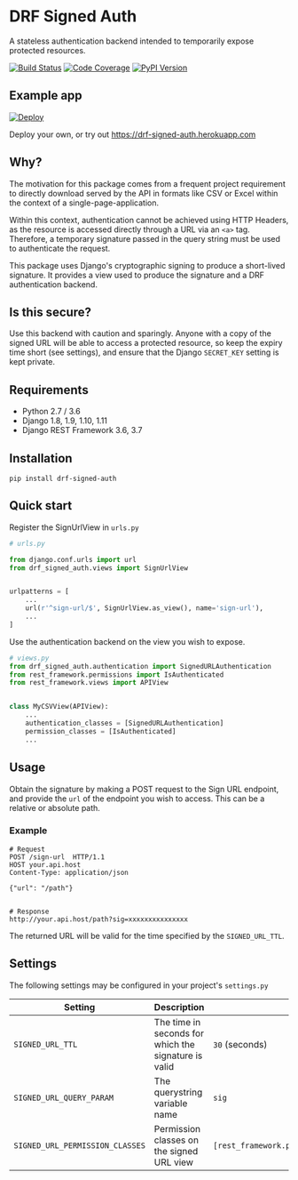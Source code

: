 # DRF Signed Auth
A stateless authentication backend intended to temporarily expose protected
resources.

[![Build Status](https://travis-ci.org/marcgibbons/drf_signed_auth.png?branch=master)](https://travis-ci.org/marcgibbons/drf_signed_auth)
[![Code Coverage](https://codecov.io/gh/marcgibbons/drf_signed_auth/branch/master/graph/badge.svg)](https://codecov.io/gh/marcgibbons/drf_signed_auth)
[![PyPI Version](https://img.shields.io/pypi/v/drf-signed-auth.svg)](https://pypi.python.org/pypi/drf-signed-auth/0.1.1)


## Example app
[![Deploy](https://www.herokucdn.com/deploy/button.svg)](https://heroku.com/deploy)

Deploy your own, or try out  https://drf-signed-auth.herokuapp.com


## Why?

The motivation for this package comes from a frequent project requirement to
directly download served by the API in formats like CSV or Excel within the
context of a single-page-application.

Within this context, authentication cannot be achieved using HTTP Headers, as
the resource is accessed directly through a URL via an `<a>` tag. Therefore, a
temporary signature passed in the query string must be used to authenticate the
request.


This package uses Django's cryptographic signing to produce a short-lived
signature. It provides a view used to produce the signature and a DRF
authentication backend.


## Is this secure?
Use this backend with caution and sparingly. Anyone with a copy of the signed
URL will be able to access a protected resource, so keep the expiry time
short (see settings), and ensure that the Django `SECRET_KEY` setting is kept
private.


## Requirements
- Python 2.7 / 3.6
- Django 1.8, 1.9, 1.10, 1.11
- Django REST Framework 3.6, 3.7


## Installation
`pip install drf-signed-auth`


## Quick start
Register the SignUrlView in `urls.py`

```python
# urls.py

from django.conf.urls import url
from drf_signed_auth.views import SignUrlView


urlpatterns = [
    ...
    url(r'^sign-url/$', SignUrlView.as_view(), name='sign-url'),
    ...
]
```

Use the authentication backend on the view you wish to expose.

```python
# views.py
from drf_signed_auth.authentication import SignedURLAuthentication
from rest_framework.permissions import IsAuthenticated
from rest_framework.views import APIView


class MyCSVView(APIView):
    ...
    authentication_classes = [SignedURLAuthentication]
    permission_classes = [IsAuthenticated]
    ...
```

## Usage

Obtain the signature by making a POST request to the Sign URL endpoint, and
provide the `url` of the endpoint you wish to access. This can be a relative
or absolute path.

### Example

```
# Request
POST /sign-url  HTTP/1.1
HOST your.api.host
Content-Type: application/json

{"url": "/path"}


# Response
http://your.api.host/path?sig=xxxxxxxxxxxxxxx
```

The returned URL will be valid for the time specified by the `SIGNED_URL_TTL`.


## Settings

The following settings may be configured in your project's `settings.py`

| Setting                   | Description                                           | Default |
| --- | --- | --- |
| `SIGNED_URL_TTL`          | The time in seconds for which the signature is valid  | `30` (seconds) |
| `SIGNED_URL_QUERY_PARAM`  | The querystring variable name                         | `sig` |
| `SIGNED_URL_PERMISSION_CLASSES`  | Permission classes on the signed URL view | `[rest_framework.permissions.IsAuthenticated]` |
